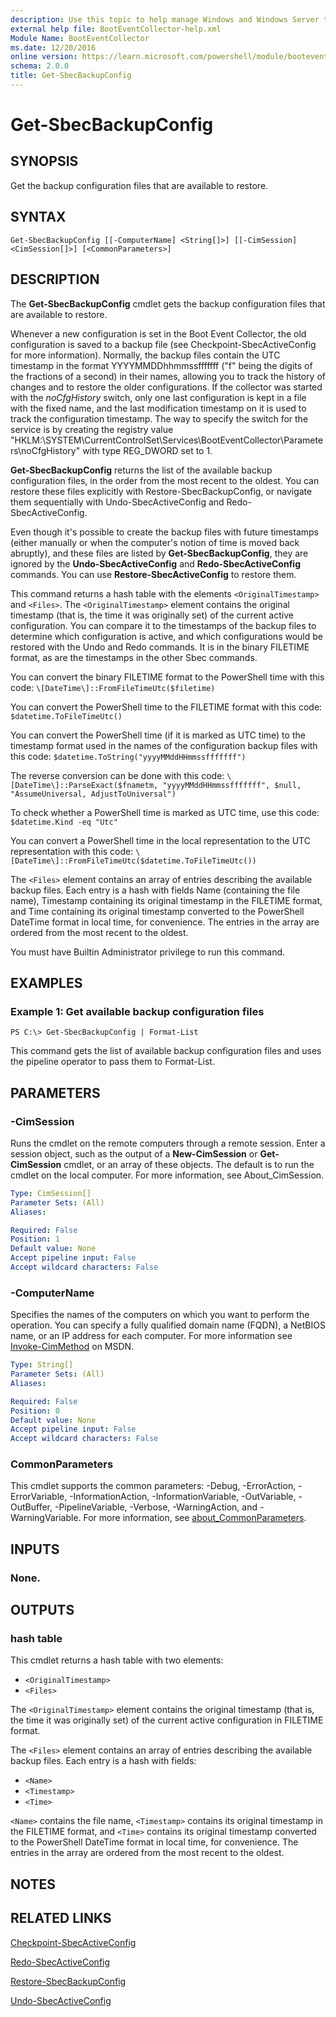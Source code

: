 ```yaml
---
description: Use this topic to help manage Windows and Windows Server technologies with Windows PowerShell.
external help file: BootEventCollector-help.xml
Module Name: BootEventCollector
ms.date: 12/20/2016
online version: https://learn.microsoft.com/powershell/module/booteventcollector/get-sbecbackupconfig?view=windowsserver2022-ps&wt.mc_id=ps-gethelp
schema: 2.0.0
title: Get-SbecBackupConfig
---
```


# Get-SbecBackupConfig

## SYNOPSIS
Get the backup configuration files that are available to restore.

## SYNTAX

```
Get-SbecBackupConfig [[-ComputerName] <String[]>] [[-CimSession] <CimSession[]>] [<CommonParameters>]
```

## DESCRIPTION
The **Get-SbecBackupConfig** cmdlet gets the backup configuration files that are available to restore.

Whenever a new configuration is set in the Boot Event Collector, the old configuration is saved to a backup file (see Checkpoint-SbecActiveConfig for more information).
Normally, the backup files contain the UTC timestamp in the format YYYYMMDDhhmmssfffffff ("f" being the digits of the fractions of a second) in their names, allowing you to track the history of changes and to restore the older configurations.
If the collector was started with the *noCfgHistory* switch, only one last configuration is kept in a file with the fixed name, and the last modification timestamp on it is used to track the configuration timestamp.
The way to specify the switch for the service is by creating the registry value "HKLM:\SYSTEM\CurrentControlSet\Services\BootEventCollector\Parameters\noCfgHistory" with type REG_DWORD set to 1.

**Get-SbecBackupConfig** returns the list of the available backup configuration files, in the order from the most recent to the oldest.
You can restore these files explicitly with Restore-SbecBackupConfig, or navigate them sequentially with Undo-SbecActiveConfig and Redo-SbecActiveConfig.

Even though it's possible to create the backup files with future timestamps (either manually or when the computer's notion of time is moved back abruptly), and these files are listed by **Get-SbecBackupConfig**, they are ignored by the **Undo-SbecActiveConfig** and **Redo-SbecActiveConfig** commands.
You can use **Restore-SbecActiveConfig** to restore them.

This command returns a hash table with the elements `<OriginalTimestamp>` and `<Files>`.
The `<OriginalTimestamp>` element contains the original timestamp (that is, the time it was originally set) of the current active configuration.
You can compare it to the timestamps of the backup files to determine which configuration is active, and which configurations would be restored with the Undo and Redo commands.
It is in the binary FILETIME format, as are the timestamps in the other Sbec commands.

You can convert the binary FILETIME format to the PowerShell time with this code: `\[DateTime\]::FromFileTimeUtc($filetime)`

You can convert the PowerShell time to the FILETIME format with this code: `$datetime.ToFileTimeUtc()`

You can convert the PowerShell time (if it is marked as UTC time) to the timestamp format used in the names of the configuration backup files with this code: `$datetime.ToString("yyyyMMddHHmmssfffffff")`

The reverse conversion can be done with this code: `\[DateTime\]::ParseExact($fnametm, "yyyyMMddHHmmssfffffff", $null, "AssumeUniversal, AdjustToUniversal")`

To check whether a PowerShell time is marked as UTC time, use this code: `$datetime.Kind -eq "Utc"`

You can convert a PowerShell time in the local representation to the UTC representation with this code: `\[DateTime\]::FromFileTimeUtc($datetime.ToFileTimeUtc())`

The `<Files>` element contains an array of entries describing the available backup files.
Each entry is a hash with fields Name (containing the file name), Timestamp containing its original timestamp in the FILETIME format, and Time containing its original timestamp converted to the PowerShell DateTime format in local time, for convenience.
The entries in the array are ordered from the most recent to the oldest.

You must have Builtin Administrator privilege to run this command.

## EXAMPLES

### Example 1: Get available backup configuration files
```
PS C:\> Get-SbecBackupConfig | Format-List
```

This command gets the list of available backup configuration files and uses the pipeline operator to pass them to Format-List.

## PARAMETERS

### -CimSession
Runs the cmdlet on the remote computers through a remote session.
Enter a session object, such as the output of a **New-CimSession** or **Get-CimSession** cmdlet, or an array of these objects.
The default is to run the cmdlet on the local computer.
For more information, see About_CimSession.

```yaml
Type: CimSession[]
Parameter Sets: (All)
Aliases: 

Required: False
Position: 1
Default value: None
Accept pipeline input: False
Accept wildcard characters: False
```

### -ComputerName
Specifies the names of the computers on which you want to perform the operation.
You can specify a fully qualified domain name (FQDN), a NetBIOS name, or an IP address for each computer.
For more information see [Invoke-CimMethod](https://go.microsoft.com/fwlink/?LinkId=808801) on MSDN.

```yaml
Type: String[]
Parameter Sets: (All)
Aliases: 

Required: False
Position: 0
Default value: None
Accept pipeline input: False
Accept wildcard characters: False
```

### CommonParameters
This cmdlet supports the common parameters: -Debug, -ErrorAction, -ErrorVariable, -InformationAction, -InformationVariable, -OutVariable, -OutBuffer, -PipelineVariable, -Verbose, -WarningAction, and -WarningVariable. For more information, see [about_CommonParameters](https://go.microsoft.com/fwlink/?LinkID=113216).

## INPUTS

### None.

## OUTPUTS

### hash table
This cmdlet returns a hash table with two elements: 

- `<OriginalTimestamp>`
- `<Files>`

The `<OriginalTimestamp>` element contains the original timestamp (that is, the time it was originally set) of the current active configuration in FILETIME format.

The `<Files>` element contains an array of entries describing the available backup files.
Each entry is a hash with fields: 

- `<Name>` 
- `<Timestamp>` 
- `<Time>`

`<Name>` contains the file name, `<Timestamp>` contains its original timestamp in the FILETIME format, and `<Time>` contains its original timestamp converted to the PowerShell DateTime format in local time, for convenience.
The entries in the array are ordered from the most recent to the oldest.

## NOTES

## RELATED LINKS

[Checkpoint-SbecActiveConfig](./Checkpoint-SbecActiveConfig.md)

[Redo-SbecActiveConfig](./Redo-SbecActiveConfig.md)

[Restore-SbecBackupConfig](./Restore-SbecBackupConfig.md)

[Undo-SbecActiveConfig](./Undo-SbecActiveConfig.md)

